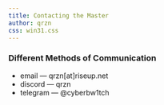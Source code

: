```yaml
---
title: Contacting the Master
author: qrzn
css: win31.css
---
```


### Different Methods of Communication

* email &mdash; qrzn[at]riseup.net
* discord &mdash; qrzn
* telegram &mdash; @cyberbw1tch

